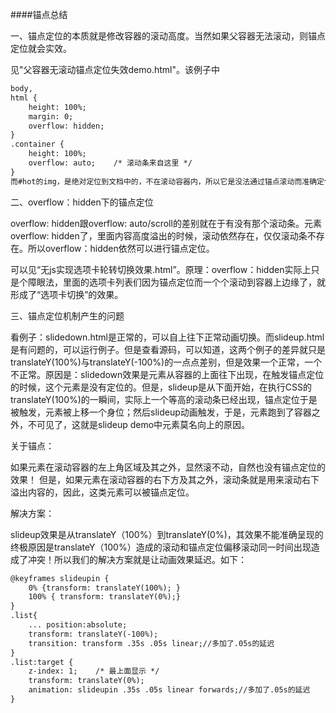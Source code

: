 ####锚点总结

一、锚点定位的本质就是修改容器的滚动高度。当然如果父容器无法滚动，则锚点定位就会实效。

见"父容器无滚动锚点定位失效demo.html"。该例子中
```html
body,
html {
    height: 100%;
    margin: 0;
    overflow: hidden;
}
.container {
    height: 100%;
    overflow: auto;    /* 滚动条来自这里 */
}
而#hot的img，是绝对定位到文档中的，不在滚动容器内，所以它是没法通过锚点滚动而准确定位的。
```

二、overflow：hidden下的锚点定位

overflow: hidden跟overflow: auto/scroll的差别就在于有没有那个滚动条。元素overflow: hidden了，里面内容高度溢出的时候，滚动依然存在，仅仅滚动条不存在。所以overflow：hidden依然可以进行锚点定位。

可以见“无js实现选项卡轮转切换效果.html”。原理：overflow：hidden实际上只是个障眼法，里面的选项卡列表们因为锚点定位而一个个滚动到容器上边缘了，就形成了“选项卡切换”的效果。

三、锚点定位机制产生的问题

看例子：slidedown.html是正常的，可以自上往下正常动画切换。而slideup.html是有问题的，可以运行例子。但是查看源码，可以知道，这两个例子的差异就只是translateY(100%)与translateY(-100%)的一点点差别，但是效果一个正常，一个不正常。原因是：slidedown效果是元素从容器的上面往下出现，在触发锚点定位的时候，这个元素是没有定位的。但是，slideup是从下面开始，在执行CSS的translateY(100%)的一瞬间，实际上一个等高的滚动条已经出现，锚点定位于是被触发，元素被上移一个身位；然后slideup动画触发，于是，元素跑到了容器之外，不可见了，这就是slideup demo中元素莫名向上的原因。

关于锚点：

如果元素在滚动容器的左上角区域及其之外，显然滚不动，自然也没有锚点定位的效果！ 但是，如果元素在滚动容器的右下方及其之外，滚动条就是用来滚动右下溢出内容的，因此，这类元素可以被锚点定位。

解决方案：

slideup效果是从translateY（100%）到translateY(0%)，其效果不能准确呈现的终极原因是translateY（100%）造成的滚动和锚点定位偏移滚动同一时间出现造成了冲突！所以我们的解决方案就是让动画效果延迟。如下：
```html
@keyframes slideupin {
    0% {transform: translateY(100%); }
    100% { transform: translateY(0%);}
}
.list{
    ... position:absolute;
    transform: translateY(-100%);
    transition: transform .35s .05s linear;//多加了.05s的延迟
}
.list:target {
    z-index: 1;    /* 最上面显示 */
    transform: translateY(0%);
    animation: slideupin .35s .05s linear forwards;//多加了.05s的延迟
}
```